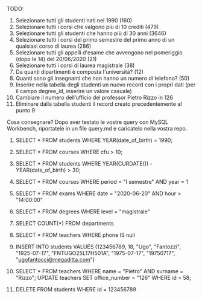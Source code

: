 TODO:
1. Selezionare tutti gli studenti nati nel 1990 (160)
2. Selezionare tutti i corsi che valgono più di 10 crediti (479)
3. Selezionare tutti gli studenti che hanno più di 30 anni (3646)
4. Selezionare tutti i corsi del primo semestre del primo anno di un qualsiasi corso di laurea (286)
5. Selezionare tutti gli appelli d'esame che avvengono nel pomeriggio (dopo le 14) del 20/06/2020 (21)
6. Selezionare tutti i corsi di laurea magistrale (38)
7. Da quanti dipartimenti è composta l'università? (12)
8. Quanti sono gli insegnanti che non hanno un numero di telefono? (50)
9. Inserire nella tabella degli studenti un nuovo record con i propri dati (per il campo degree_id, inserire un valore casuale)
10. Cambiare il numero dell’ufficio del professor Pietro Rizzo in 126
11. Eliminare dalla tabella studenti il record creato precedentemente al punto 9

Cosa consegnare?
Dopo aver testato le vostre query con MySQL Workbench, riportatele in un file query.md e caricatelo nella vostra repo.


1.  SELECT *
    FROM students
    WHERE YEAR(date_of_birth) = 1990;

2.  SELECT *
    FROM courses
    WHERE cfu > 10;
    
3.  SELECT *
    FROM students
    WHERE YEAR(CURDATE()) - YEAR(date_of_birth) > 30;

4.  SELECT *
    FROM courses
    WHERE period = "I semestre" AND year = 1

5.  SELECT *
    FROM exams
    WHERE date = "2020-06-20" AND hour > "14:00:00"

6.  SELECT *
    FROM degrees
    WHERE level = "magistrale"

7.  SELECT COUNT(*)
    FROM departments

8.  SELECT *
    FROM teachers
    WHERE phone IS null

9.  INSERT INTO students
    VALUES (123456789, 18, "Ugo", "Fantozzi", "1925-07-17", "FNTUGO25L17H501A", "1975-07-17", "19750717", "ugofantocci@megaditta.com")

10. SELECT *
    FROM teachers
    WHERE name = "Pietro" AND surname = "Rizzo";
    UPDATE teachers
    SET office_number = "126"
    WHERE id = 58;

11. DELETE
    FROM students
    WHERE id = 123456789